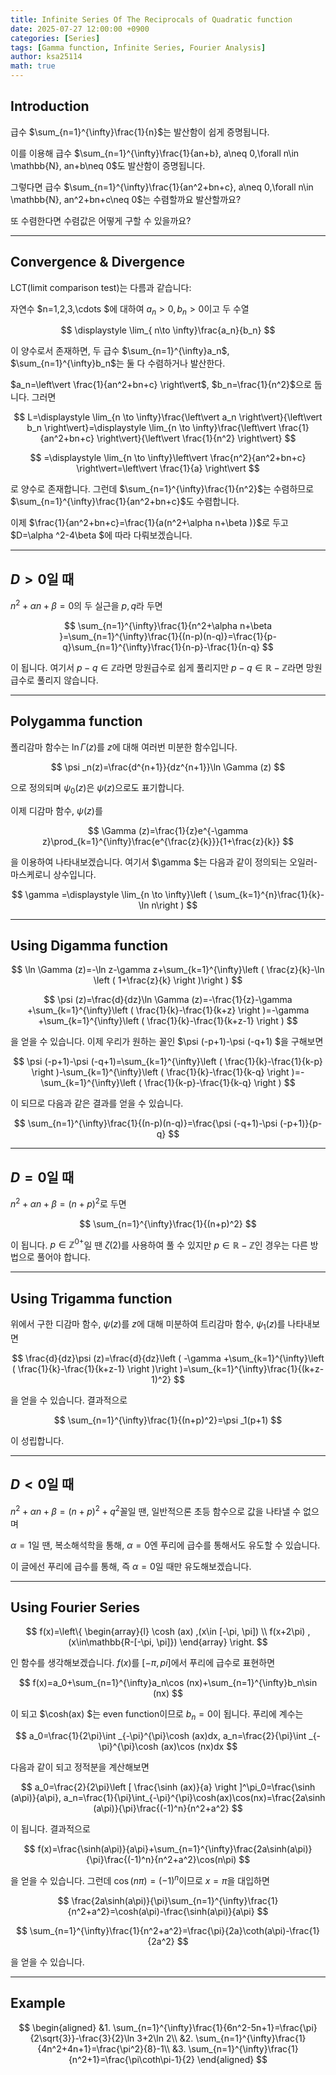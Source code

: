```yaml
---
title: Infinite Series Of The Reciprocals of Quadratic function
date: 2025-07-27 12:00:00 +0900
categories: [Series]
tags: [Gamma function, Infinite Series, Fourier Analysis]
author: ksa25114
math: true
---
```



## Introduction

급수 $\sum_{n=1}^{\infty}\frac{1}{n}$는 발산함이 쉽게 증명됩니다.

이를 이용해 급수 $\sum_{n=1}^{\infty}\frac{1}{an+b}, a\neq 0,\forall n\in \mathbb{N}, an+b\neq 0$도 발산함이 증명됩니다.

그렇다면 급수 $\sum_{n=1}^{\infty}\frac{1}{an^2+bn+c}, a\neq 0,\forall n\in \mathbb{N}, an^2+bn+c\neq 0$는 수렴할까요 발산할까요?

또 수렴한다면 수렴값은 어떻게 구할 수 있을까요?

---

## Convergence & Divergence

LCT(limit comparison test)는 다름과 같습니다:

자연수 $n=1,2,3,\cdots $에 대하여 $a_n>0, b_n>0$이고 두 수열

$$
\displaystyle \lim_{ n\to \infty}\frac{a_n}{b_n}
$$

이 양수로서 존재하면, 두 급수 $\sum_{n=1}^{\infty}a_n$, $\sum_{n=1}^{\infty}b_n$는 둘 다 수렴하거나 발산한다.

$a_n=\left\vert \frac{1}{an^2+bn+c} \right\vert$, $b_n=\frac{1}{n^2}$으로 둡니다. 그러면

$$
L=\displaystyle \lim_{n \to \infty}\frac{\left\vert a_n \right\vert}{\left\vert b_n \right\vert}=\displaystyle \lim_{n \to \infty}\frac{\left\vert \frac{1}{an^2+bn+c} \right\vert}{\left\vert \frac{1}{n^2} \right\vert}
$$

$$
=\displaystyle \lim_{n \to \infty}\left\vert \frac{n^2}{an^2+bn+c} \right\vert=\left\vert \frac{1}{a} \right\vert
$$

로 양수로 존재합니다. 그런데 $\sum_{n=1}^{\infty}\frac{1}{n^2}$는 수렴하므로 $\sum_{n=1}^{\infty}\frac{1}{an^2+bn+c}$도 수렴합니다.

이제 $\frac{1}{an^2+bn+c}=\frac{1}{a(n^2+\alpha n+\beta )}$로 두고 $D=\alpha ^2-4\beta $에 따라 다뤄보겠습니다.

---

## $D>0$일 때

$n^2+\alpha n+\beta =0$의 두 실근을 $p, q$라 두면 

$$
\sum_{n=1}^{\infty}\frac{1}{n^2+\alpha n+\beta }=\sum_{n=1}^{\infty}\frac{1}{(n-p)(n-q)}=\frac{1}{p-q}\sum_{n=1}^{\infty}\frac{1}{n-p}-\frac{1}{n-q}
$$

이 됩니다. 여기서 $p-q\in \mathbb{Z}$라면 망원급수로 쉽게 풀리지만 $p-q\in \mathbb{R}-\mathbb{Z}$라면 망원급수로 풀리지 않습니다.


---

## Polygamma function

폴리감마 함수는 $\ln \Gamma (z)$를 $z$에 대해 여러번 미분한 함수입니다. 

$$
\psi _n(z)=\frac{d^{n+1}}{dz^{n+1}}\ln \Gamma (z)
$$

으로 정의되며 $\psi _0(z)$은 $\psi (z)$으로도 표기합니다.

이제 디감마 함수, $\psi (z)$를 

$$
\Gamma (z)=\frac{1}{z}e^{-\gamma z}\prod_{k=1}^{\infty}\frac{e^{\frac{z}{k}}}{1+\frac{z}{k}}
$$

을 이용하여 나타내보겠습니다. 여기서 $\gamma $는 다음과 같이 정의되는 오일러-마스케로니 상수입니다.

$$
\gamma =\displaystyle \lim_{n \to \infty}\left ( \sum_{k=1}^{n}\frac{1}{k}-\ln n\right )
$$

---

## Using Digamma function

$$
\ln \Gamma (z)=-\ln z-\gamma z+\sum_{k=1}^{\infty}\left ( \frac{z}{k}-\ln \left ( 1+\frac{z}{k} \right )\right )
$$

$$
\psi (z)=\frac{d}{dz}\ln \Gamma (z)=-\frac{1}{z}-\gamma +\sum_{k=1}^{\infty}\left ( \frac{1}{k}-\frac{1}{k+z} \right )=-\gamma +\sum_{k=1}^{\infty}\left ( \frac{1}{k}-\frac{1}{k+z-1} \right )
$$

을 얻을 수 있습니다. 이제 우리가 원하는 꼴인 $\psi (-p+1)-\psi (-q+1) $을 구해보면

$$
\psi (-p+1)-\psi (-q+1)=\sum_{k=1}^{\infty}\left ( \frac{1}{k}-\frac{1}{k-p} \right )-\sum_{k=1}^{\infty}\left ( \frac{1}{k}-\frac{1}{k-q} \right )=-\sum_{k=1}^{\infty}\left ( \frac{1}{k-p}-\frac{1}{k-q} \right )
$$

이 되므로 다음과 같은 결과를 얻을 수 있습니다.

$$
\sum_{n=1}^{\infty}\frac{1}{(n-p)(n-q)}=\frac{\psi (-q+1)-\psi (-p+1)}{p-q}
$$

---

## $D=0$일 때

$n^2+\alpha n+\beta =(n+p)^2$로 두면

$$
\sum_{n=1}^{\infty}\frac{1}{(n+p)^2}
$$

이 됩니다. $p\in \mathbb{Z}^{0+}$일 땐 $\zeta (2)$를 사용하여 풀 수 있지만 $p\in \mathbb{R}-\mathbb{Z}$인 경우는 다른 방법으로 풀어야 합니다.

---

## Using Trigamma function

위에서 구한 디감마 함수, $\psi (z)$를 $z$에 대해 미분하여 트리감마 함수, $\psi _1(z)$를 나타내보면

$$
\frac{d}{dz}\psi (z)=\frac{d}{dz}\left ( -\gamma +\sum_{k=1}^{\infty}\left ( \frac{1}{k}-\frac{1}{k+z-1} \right )\right )=\sum_{k=1}^{\infty}\frac{1}{(k+z-1)^2}
$$

을 얻을 수 있습니다. 결과적으로

$$
\sum_{n=1}^{\infty}\frac{1}{(n+p)^2}=\psi _1(p+1)
$$

이 성립합니다.

---

## $D<0$일 때

$n^2+\alpha n+\beta =(n+p)^2+q^2$꼴일 땐, 일반적으론 초등 함수으로 값을 나타낼 수 없으며 

$\alpha =1$일 땐, 복소해석학을 통해, $\alpha =0$엔 푸리에 급수를 통해서도 유도할 수 있습니다.

이 글에선 푸리에 급수를 통해, 즉 $\alpha =0$일 때만 유도해보겠습니다.

---

## Using Fourier Series

$$
f(x)=\left\{
\begin{array}{l}
\cosh (ax) ,(x\in [-\pi, \pi]) \\
f(x+2\pi) ,(x\in\mathbb{R-[-\pi, \pi]})
\end{array}
\right.
$$

인 함수를 생각해보겠습니다. $f(x)$를 $[-\pi, pi]$에서 푸리에 급수로 표현하면

$$
f(x)=a_0+\sum_{n=1}^{\infty}a_n\cos (nx)+\sum_{n=1}^{\infty}b_n\sin (nx)
$$

이 되고 $\cosh(ax) $는 even function이므로 $b_n=0$이 됩니다. 푸리에 계수는

$$
a_0=\frac{1}{2\pi}\int _{-\pi}^{\pi}\cosh (ax)dx, a_n=\frac{2}{\pi}\int _{-\pi}^{\pi}\cosh (ax)\cos (nx)dx
$$

다음과 같이 되고 정적분을 계산해보면

$$
a_0=\frac{2}{2\pi}\left [ \frac{\sinh (ax)}{a} \right ]^\pi_0=\frac{\sinh (a\pi)}{a\pi},
a_n=\frac{1}{\pi}\int_{-\pi}^{\pi}\cosh(ax)\cos(nx)=\frac{2a\sinh (a\pi)}{\pi}\frac{(-1)^n}{n^2+a^2}
$$

이 됩니다. 결과적으로

$$
f(x)=\frac{\sinh(a\pi)}{a\pi}+\sum_{n=1}^{\infty}\frac{2a\sinh(a\pi)}{\pi}\frac{(-1)^n}{n^2+a^2}\cos(n\pi)
$$

을 얻을 수 있습니다. 그런데 $\cos(n\pi)=(-1)^n$이므로 $x=\pi$을 대입하면

$$
\frac{2a\sinh(a\pi)}{\pi}\sum_{n=1}^{\infty}\frac{1}{n^2+a^2}=\cosh(a\pi)-\frac{\sinh(a\pi)}{a\pi}
$$

$$
\sum_{n=1}^{\infty}\frac{1}{n^2+a^2}=\frac{\pi}{2a}\coth(a\pi)-\frac{1}{2a^2}
$$

을 얻을 수 있습니다.

---

## Example

$$
\begin{aligned}
&1. \sum_{n=1}^{\infty}\frac{1}{6n^2-5n+1}=\frac{\pi}{2\sqrt{3}}-\frac{3}{2}\ln 3+2\ln 2\\
&2. \sum_{n=1}^{\infty}\frac{1}{4n^2+4n+1}=\frac{\pi^2}{8}-1\\
&3. \sum_{n=1}^{\infty}\frac{1}{n^2+1}=\frac{\pi\coth\pi-1}{2}
\end{aligned}
$$
